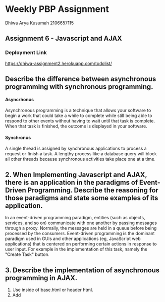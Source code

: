 # Weekly PBP Assignment
Dhiwa Arya Kusumah 
2106657115

## Assignment 6 - Javascript and AJAX
### Deployment Link
https://dhiwa-assignment2.herokuapp.com/todolist/

## Describe the difference between asynchronous programming with synchronous programming.
#### Asyncrhonus
Asynchronous programming is a technique that allows your software to begin a work that could take a while to complete while still being able to respond to other events without having to wait until that task is complete. When that task is finished, the outcome is displayed in your software.

#### Synchronus
A single thread is assigned by synchronous applications to process a request or finish a task. A lengthy process like a database query will block all other threads because synchronous activities take place one at a time.

## 2. When Implementing Javascript and AJAX, there is an application in the paradigms of Event-Driven Programming. Describe the reasoning for those paradigms and state some examples of its application.
In an event-driven programming paradigm, entities (such as objects, services, and so on) communicate with one another by passing messages through a proxy. Normally, the messages are held in a queue before being processed by the consumers.
Event-driven programming is the dominant paradigm used in GUIs and other applications (eg, JavaScript web applications) that is centered on performing certain actions in response to user input. For example in the implementation of this task, namely the "Create Task" button.

## 3. Describe the implementation of asynchronous programming in AJAX.
1. Use <script src="https://ajax.googleapis.com/ajax/libs/jquery/3.6.0/jquery.min.js"></script> inside of base.html or header html.
2. Add <script> inside html file to implement javascript.
3. Write AJAX syntax using JQuert in your script.
4. AJAX will listen to every request and response.
5. Each response or data will be processed asynchronously.
6. Allowing the page to show data without having it to resfresh.

## 4. Explain how you would implement the checklist above.
1. Create a new function into the views that allows it to return the data in json.
```
def show_json(request):
    task = Task.objects.filter(user=request.user)
    return HttpResponse(serializers.serialize("json", task), content_type="application/json")
```
2. Add a new path for show_json
```ruby
 path('json/', show_json, name='show_json'),
```
3. Make a function to get the task to todolist.html
```ruby
function showJson(){
        $.get("/todolist/json/", function(data){
            for(i = 0; i < data.length; i++){
                addText(data[i].fields.title, data[i].fields.description, data[i].fields.is_finished, data[i].fields.date, data[i].fields.pk)
            }
        })
    }
```
4. Create a new create-task function for AJAX
```ruby
def create_task_ajax(request):
     if request.method == 'POST':
        title = request.POST.get('title')
        description = request.POST.get('description')
        user = request.user
        date = datetime.datetime.now()
        is_finished = False
        item = Task(title=title, description=description, user=user, date=date, is_finished=is_finished)
        item.save()
        return JsonResponse({"Message": "Task Success"},status=200)
```
5. Add new path for create_task_ajax
```ruby
 path('create/', create_task_ajax, name = 'create_task_ajax'),
```
6. Write a function in javascript that connects the modal to the create path and then allows it to be processed asynchronously
```ruby
function makeCards(){
        let text= "";
        $.ajax({
            url: "{% url 'todolist:show_todolist_json' %}",
            type: "GET",
            dataType: "json",
            success: function(data){
                for(let task of data){
                    text += `<div class="m-2 card p-2">
                        <p class="text font-weight-bold">Task : ${task.fields.title}</p>
                        <p>Description : ${task.fields.description}</p>
                        <p>Created : ${task.fields.date}</p>
                        <p>Status : 
                            <span class=" ${task.fields.is_finished ? 'text-danger unfinished':'text-success finished'}">
                                ${task.fields.is_finished ? 'Completed':'Unfinished'}
                            </span>
                        </p>
                        <button class="btn" ><a><i class="fa fa-trash"></i></a></button>
                        <input class='todolist-check' 
                                        type="checkbox" 
                                        id='${task.pk}' 
                                        value= '${task.pk}'
                                        name="finishbtn"
                                        ${task.fields.is_finished ?  'checked':''} 
                                        />             
                    </div>`             

                }
                $('#card-container').html(text);

            } ,
            error: function(data){
                console.log('Error Detected');
            }
        })}

    function submitForm(){
            $.ajax({
                type: "POST",
                url: "{% url 'todolist:create_task_ajax' %}",
                data: {
                    title: $("#inputTitle").val(),
                    description: $("#inputDescription").val(),
                    csrfmiddlewaretoken: "{{ csrf_token }}",
                  },
                dataType: "json",
                success: function(){
                    $("#modalForm").modal('hide')
                    makeCards()
                },
                error: function(error){
                    alert("error")
                }
            })
            return false;
        
    }
```

